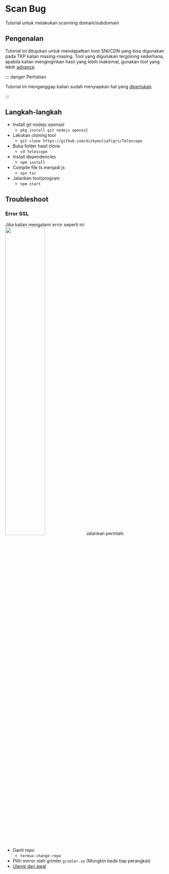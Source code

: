# Scan Bug

Tutorial untuk melakukan scanning domain/subdomain

## Pengenalan

Tutorial ini ditujukan untuk mendapatkan host SNI/CDN yang bisa digunakan pada TKP kalian masing-masing.
Tool yang digunakan tergolong sederhana, apabila kalian menginginkan hasil yang lebih maksimal, gunakan tool yang lebih <a href="https://github.com/Guild-Net/wsee">advance</a>

::: danger Perhatian

Tutorial ini menganggap kalian sudah menyiapkan hal yang <a href="/guide/mobile/">diperlukan</a>.

:::

## Langkah-langkah

- Install git nodejs openssl
  - `pkg install git nodejs openssl`
- Lakukan cloning tool
  - `git clone https://github.com/dickymuliafiqri/Telescope`
- Buka folder hasil clone
  - `cd Telescope`
- Install dependencies
  - `npm install`
- Compile file ts menjadi js
  - `npx tsc`
- Jalankan tool/program
  - `npm start`

## Troubleshoot

### Error SSL

Jika kalian mengalami error seperti ini
<img src="/assets/error_ssl.jpg" width="50%" />
Jalankan perintah:

- Ganti repo
  - `termux-change-repo`
- Pilih mirror oleh grimler `grimler.se` (Mungkin beda tiap perangkat)
- [Ulangi dari awal](#langkah-langkah)
